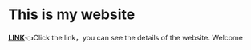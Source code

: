 # This is my website
[**LINK**](https://qwqanswer.github.io/my-website/)👈Click the link，you can see the details of the website.
Welcome
